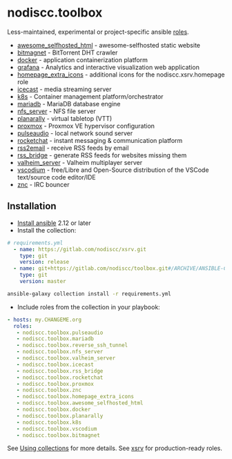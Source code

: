 # nodiscc.toolbox

Less-maintained, experimental or project-specific ansible [roles](roles/).

<!--BEGIN ROLES LIST-->
- [awesome_selfhosted_html](roles/awesome_selfhosted_html) - awesome-selfhosted static website
- [bitmagnet](roles/bitmagnet) - BitTorrent DHT crawler
- [docker](roles/docker) - application containerization platform
- [grafana](roles/grafana) - Analytics and interactive visualization web application
- [homepage_extra_icons](roles/homepage_extra_icons) - additional icons for the nodiscc.xsrv.homepage role
- [icecast](roles/icecast) - media streaming server
- [k8s](roles/k8s) - Container management platform/orchestrator
- [mariadb](roles/mariadb) - MariaDB database engine
- [nfs_server](roles/nfs_server) - NFS file server
- [planarally](roles/planarally) - virtual tabletop (VTT)
- [proxmox](roles/proxmox) - Proxmox VE hypervisor configuration
- [pulseaudio](roles/pulseaudio) - local network sound server
- [rocketchat](roles/rocketchat) - instant messaging & communication platform
- [rss2email](roles/rss2email) - receive RSS feeds by email
- [rss_bridge](roles/rss_bridge) - generate RSS feeds for websites missing them
- [valheim_server](roles/valheim_server) - Valheim multiplayer server
- [vscodium](roles/vscodium) - free/Libre and Open-Source distribution of the VSCode text/source code editor/IDE
- [znc](roles/znc) - IRC bouncer
<!--END ROLES LIST-->

## Installation

- [Install ansible](https://docs.ansible.com/ansible/latest/installation_guide/intro_installation.html) 2.12 or later
- Install the collection:

```yaml
# requirements.yml
  - name: https://gitlab.com/nodiscc/xsrv.git
    type: git
    version: release
  - name: git+https://gitlab.com/nodiscc/toolbox.git#/ARCHIVE/ANSIBLE-COLLECTION/ # collection from a directory in a git repository
    type: git
    version: master
```

```bash
ansible-galaxy collection install -r requirements.yml
```

- Include roles from the collection in your playbook:

```yaml
- hosts: my.CHANGEME.org
  roles:
   - nodiscc.toolbox.pulseaudio
   - nodiscc.toolbox.mariadb
   - nodiscc.toolbox.reverse_ssh_tunnel
   - nodiscc.toolbox.nfs_server
   - nodiscc.toolbox.valheim_server
   - nodiscc.toolbox.icecast
   - nodiscc.toolbox.rss_bridge
   - nodiscc.toolbox.rocketchat
   - nodiscc.toolbox.proxmox
   - nodiscc.toolbox.znc
   - nodiscc.toolbox.homepage_extra_icons
   - nodiscc.toolbox.awesome_selfhosted_html
   - nodiscc.toolbox.docker
   - nodiscc.toolbox.planarally
   - nodiscc.toolbox.k8s
   - nodiscc.toolbox.vscodium
   - nodiscc.toolbox.bitmagnet
```

See [Using collections](https://docs.ansible.com/ansible/latest/user_guide/collections_using.html) for more details.
See [xsrv](https://xsrv.readthedocs.io/) for production-ready roles.
